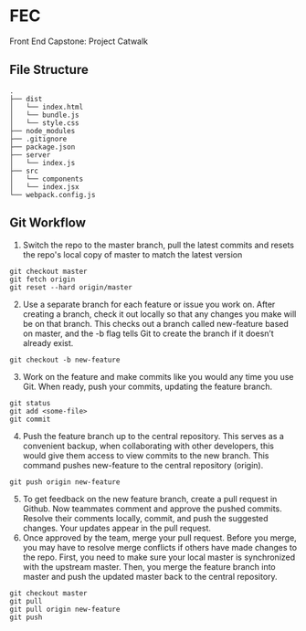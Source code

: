 # FEC
Front End Capstone: Project Catwalk

## File Structure
```
.
├── dist
│   └── index.html
│   └── bundle.js
│   └── style.css
├── node_modules
├── .gitignore
├── package.json
├── server
│   └── index.js
├── src
│   └── components
│   └── index.jsx
└── webpack.config.js
```

## Git Workflow
1) Switch the repo to the master branch, pull the latest commits and resets the repo's local copy of master to match the latest version
```
git checkout master
git fetch origin 
git reset --hard origin/master
```
2) Use a separate branch for each feature or issue you work on. After creating a branch, check it out locally so that any changes you make will be on that branch. This checks out a branch called new-feature based on master, and the -b flag tells Git to create the branch if it doesn’t already exist.
```
git checkout -b new-feature
```
3) Work on the feature and make commits like you would any time you use Git. When ready, push your commits, updating the feature branch.
```
git status
git add <some-file>
git commit
```
4) Push the feature branch up to the central repository. This serves as a convenient backup, when collaborating with other developers, this would give them access to view commits to the new branch. This command pushes new-feature to the central repository (origin).
```
git push origin new-feature
```
5) To get feedback on the new feature branch, create a pull request in Github. Now teammates comment and approve the pushed commits. Resolve their comments locally, commit, and push the suggested changes. Your updates appear in the pull request.
6) Once approved by the team, merge your pull request. Before you merge, you may have to resolve merge conflicts if others have made changes to the repo. First, you need to make sure your local master is synchronized with the upstream master. Then, you merge the feature branch into master and push the updated master back to the central repository.
```
git checkout master
git pull
git pull origin new-feature
git push
```
